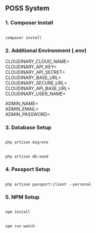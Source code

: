 ## POSS System

### 1. Composer Install
<code>
composer install
</code>

### 2. Additional Environment (.env)

CLOUDINARY_CLOUD_NAME=<br>
CLOUDINARY_API_KEY=<br>
CLOUDINARY_API_SECRET=<br>
CLOUDINARY_BASE_URL=<br>
CLOUDINARY_SECURE_URL=<br>
CLOUDINARY_API_BASE_URL=<br>
CLOUDINARY_USER_NAME=<br>

ADMIN_NAME=<br>
ADMIN_EMAIL=<br>
ADMIN_PASSWORD=<br>

### 3. Database Setup
<code>
php artisan migrate
</code>
<br>
<code>
php artisan db:seed
</code>

### 4. Passport Setup
<code>
php artisan passport:client --personal
</code>

### 5. NPM Setup

<code>
npm install
</code>
<br>

<code>
npm run watch
</code>